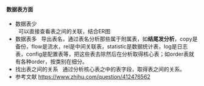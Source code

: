 #### 数据表方面
   - 数据表少  
     &nbsp;&nbsp;可以直接查看表之间的关联，结合ER图
   - 数据表多
     &nbsp;&nbsp;导出表名，通过表名分析那些属于附属表，如**结尾发分析**，copy是备份，flow是流水，rel是中间关联表，statistic是数据统计表，log是日志表，config是配置表等，把这些表去除然后在分析取得核心表；如order表就有各种order，按类别在细分。
   - 找出表之间的关系
     &nbsp;&nbsp;通过分析核心表之中的表字段，取得表之间的关系。
   - 参考文献
     https://www.zhihu.com/question/412476562
